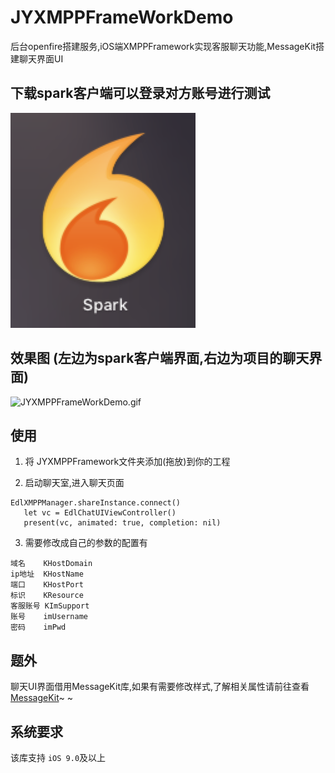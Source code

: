 # JYXMPPFrameWorkDemo
后台openfire搭建服务,iOS端XMPPFramework实现客服聊天功能,MessageKit搭建聊天界面UI

## 下载spark客户端可以登录对方账号进行测试
![image](https://github.com/JohnsonCoding/JYXMPPFrameWorkDemo/blob/master/spark.png)

## 效果图 (左边为spark客户端界面,右边为项目的聊天界面)
![JYXMPPFrameWorkDemo.gif](https://github.com/JohnsonCoding/JYXMPPFrameWorkDemo/blob/master/IM效果图.gif)

## 使用
1. 将 JYXMPPFramework文件夹添加(拖放)到你的工程

2. 启动聊天室,进入聊天页面
````
EdlXMPPManager.shareInstance.connect()
   let vc = EdlChatUIViewController()
   present(vc, animated: true, completion: nil)
````
   
3. 需要修改成自己的参数的配置有
````
域名    KHostDomain
ip地址  KHostName
端口    KHostPort
标识    KResource
客服账号 KImSupport
账号    imUsername
密码    imPwd
````

## 题外
聊天UI界面借用MessageKit库,如果有需要修改样式,了解相关属性请前往查看[MessageKit](https://github.com/MessageKit/MessageKit)~ ~

## 系统要求
该库支持 `iOS 9.0`及以上


